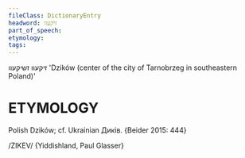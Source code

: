 ```yaml
---
fileClass: DictionaryEntry
headword: זיקעוו
part_of_speech: 
etymology: 
tags: 
---
```

זיקעוו
זשיקעוו
'Dzików (center of the city of Tarnobrzeg in southeastern Poland)'

ETYMOLOGY
===========
Polish Dzików; cf. Ukrainian Дикiв.
{Beider 2015: 444}

/ZIKEV/ {Yiddishland, Paul Glasser}